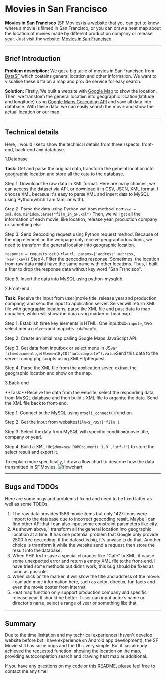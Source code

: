 # Movies in San Francisco
**Movies in San Francisco** (SF Movies) is a website that you can get to know where a movie is filmed in San Francisco, or you can draw a heat map about the location of movies made by different production company or release year. Just visit the website: [Movies in San Francisco](http://ec2-54-169-212-184.ap-southeast-1.compute.amazonaws.com/website/)


----------
## Brief Introduction
**Problem description:** We got a big table of movies in San Francisco from [DataSF](https://data.sfgov.org/Culture-and-Recreation/Film-Locations-in-San-Francisco/yitu-d5am) which contains general location and other information. We want to visualise these data on a map and provide service for easy search.

**Solution:** Firstly, We built a website with [Google Map](https://developers.google.com/maps/web) to show the location. Then, we transform the general location into geographic location(latitude and longitude) using [Google Maps Geocoding API](https://developers.google.com/maps/web-services/) and save all data into database. With these data, we can easily search the movie and show the actual location on our map. 


----------
## Technical details
Here, I would like to show the technical details from three aspects: front-end, back-end and database. 

1.Database

**Task:** Get and parse the original data, transform the general location into geographic location and store all the data to the database.

Step 1. Download the raw data in XML format. Here are many choices, we can access the dataset via API, or download it in CSV, JSON, XML format. I choose XML becasue it's easy to parse XML and insert data to MySQL using Python(which I am familiar with). 

Step 2. Parse the data using Python xml.dom method.
`DOMTree = xml.dom.minidom.parse("film_in_SF.xml")`
Then, we will get all the information of each movie, like location, release year, production company or something else.

Step 3. Send Geocoding request using Python request method. Because of the map element on the webpage only receive geographic locations, we need to transform the general location into geographic location.

`response = requests.get(url=url, params={'address':address, 'key':key})`
Step 4. Filter the geocoding response. Sometimes, the location from raw data might have the same name with other locations. Thus, I built a fiter to drop the response data without key word "San Francisco".

Step 5. Insert the data into MySQL using python-mysqldb.

2.Front-end

**Task:** Receive the input from user(movie title, release year and production company) and send the input to application server. Server will return XML file with geographic locations, parse the XML file and pass data to map container, which will show the data using marker or heat map.

Step 1. Establish three key elements in HTML. One inputbox`<input>`, two select menu`<select>`and map`<div id="map">`. 

Step 2. Create an initial map calling Google Maps JavaScript API.

Step 3. Get data from inputbox or select menu in JS`var film=document.getElementByID("autocomplete").value`Send this data to the server runing php scripts using XMLHttpRequest.

Step 4. Parse the XML file from the application sever, extract the geographic location and show on the map.

3.Back-end

**Task:**Receive the data from the website, select the responding data from MySQL database and then build a XML file to organise the data. Send the XML file back to front-end.

Step 1. Connect to the MySQL using `mysqli_connect()`function.

Step 2. Get the input from website`$film=$_POST['film']`.

Step 3. Select the data from MySQL with specific condition(movie title, company or year).

Step 4. Build a XML file`$dom=new DOMDocument('1.0','utf-8')` to store the select result and export it.

To explain more specifically, I draw a flow chart to describe how the data transmitted in SF Movies.
![flowchart](http://img.blog.csdn.net/20170515222152932?watermark/2/text/aHR0cDovL2Jsb2cuY3Nkbi5uZXQvcXFfMzI4NzY4NjM=/font/5a6L5L2T/fontsize/400/fill/I0JBQkFCMA==/dissolve/70/gravity/SouthEast)


----------
## Bugs and TODOs
Here are some bugs and problems I found and need to be fixed latter as well as some TODOs.
1. The raw data provides 1586 movie items but only 1427 items were import to the database due to incorrect geocoding result. Maybe I can find other API that I can also input some constraint parameters like city.
2. As shown above, I transform all the general location into geographic location at a time. It has one potential problem that Google only provide 2500 free geocoding, if the dataset is big, it's unwise to do that. Another choice is transform it while the website send a request, then store the result into the database.
3. When PHP try to save a special character like "Café" to XML, it cause some unexpected error and return a empty XML file to the front-end. I have tried some methods but didn't work, this bug should be fixed as soon as possible.
4. When click on the marker, it will show the title and address of the movie. I can add more information here, such as actor, director, fun facts and even the movie poster from Internet.
5. Heat map function only support production company and specific release year. It should be better if user can input actor's name or director's name, select a range of year or something like that.


----------
## Summary
Due to the time limitation and my technical experience(I haven't develop website before but I have experience on Android app development), the SF Movie still has some bugs and the UI is very simple. But it has already achieved the requested function: showing the location on the map, providing autocompletion search and drawing heat map as additional. 

If you have any questions on my code or this README, please feel free to contact me any time!  


